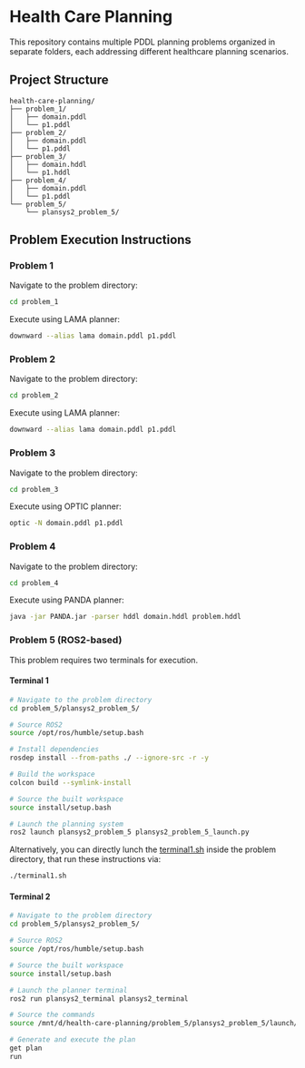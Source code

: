# Health Care Planning

This repository contains multiple PDDL planning problems organized in separate folders, each addressing different healthcare planning scenarios.

## Project Structure

```
health-care-planning/
├── problem_1/
│   ├── domain.pddl
│   └── p1.pddl
├── problem_2/
│   ├── domain.pddl
│   └── p1.pddl
├── problem_3/
│   ├── domain.hddl
│   └── p1.hddl
├── problem_4/
│   ├── domain.pddl
│   └── p1.pddl
└── problem_5/
    └── plansys2_problem_5/
```

## Problem Execution Instructions

### Problem 1
Navigate to the problem directory:
```bash
cd problem_1
```
Execute using LAMA planner:
```bash
downward --alias lama domain.pddl p1.pddl
```

### Problem 2
Navigate to the problem directory:
```bash
cd problem_2
```
Execute using LAMA planner:
```bash
downward --alias lama domain.pddl p1.pddl
```

### Problem 3
Navigate to the problem directory:
```bash
cd problem_3
```
Execute using OPTIC planner:
```bash
optic -N domain.pddl p1.pddl
```

### Problem 4
Navigate to the problem directory:
```bash
cd problem_4
```
Execute using PANDA planner:
```bash
java -jar PANDA.jar -parser hddl domain.hddl problem.hddl
```

### Problem 5 (ROS2-based)
This problem requires two terminals for execution.

#### Terminal 1
```bash
# Navigate to the problem directory
cd problem_5/plansys2_problem_5/

# Source ROS2
source /opt/ros/humble/setup.bash

# Install dependencies
rosdep install --from-paths ./ --ignore-src -r -y

# Build the workspace
colcon build --symlink-install

# Source the built workspace
source install/setup.bash

# Launch the planning system
ros2 launch plansys2_problem_5 plansys2_problem_5_launch.py
```

Alternatively, you can directly lunch the [terminal1.sh](/problem_5/plansys2_problem_5/terminal1.sh) inside the problem directory, that run these instructions via:
```bash
./terminal1.sh
```


#### Terminal 2
```bash
# Navigate to the problem directory
cd problem_5/plansys2_problem_5/

# Source ROS2
source /opt/ros/humble/setup.bash

# Source the built workspace
source install/setup.bash

# Launch the planner terminal
ros2 run plansys2_terminal plansys2_terminal

# Source the commands
source /mnt/d/health-care-planning/problem_5/plansys2_problem_5/launch/commands

# Generate and execute the plan
get plan
run
```

